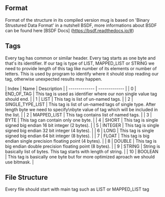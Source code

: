 ## Format

Format of the structure in its compiled version mug is based on
'Binary Strustured Data Format' in a nutshell BSDF, more informations about
BSDF can be found here [BSDF Docs] (https://bsdf.readthedocs.io/#)

## Tags
Every tag has common or similar header. Every tag starts as one byte and that's its identifier.
If our tag is type of LIST, MAPPED_LIST or STRING we need to provide length of this tag
like number of its elements or number of letters. This is used by program to identify where it
should stop reading our tag, otherwise unexpected results may happen.

| Index  | Name | Description |
| ------------- | ------------- |
| 0  | END_OF_TAG | This tag is used as identifier where our non single value tag should end. |
| 1  | LIST | This tag is list of un-named tags. |
| 2  | SINGLE_TYPE_LIST | This tag is list of un-named tags of single type. After length byte we need to specify\nbyte value of tag which will be included in the list. |
| 2  | MAPPED_LIST | This tag contains list of named tags. |
| 3  | BYTE | This tag can contain only one byte. |
| 4  | SHORT | This tag is single signed big endian 16 bit integer (2 bytes). |
| 5  | INTEGER | This tag is single signed big endian 32 bit integer (4 bytes). |
| 6  | LONG | This tag is single signed big endian 64 bit integer (8 bytes). |
| 7  | FLOAT | This tag is big endian single precision floating point (4 bytes). |
| 8  | DOUBLE | This tag is big endian double precision floating point (8 bytes). |
| 9  | STRING | String is basically list of bytes. This tag starts with length of string. |
| 10 | BOOLEAN | This tag is basically one byte but for more optimized aproach we should use bitmask. |

## File Structure

Every file should start with main tag such as LIST or MAPPED_LIST tag